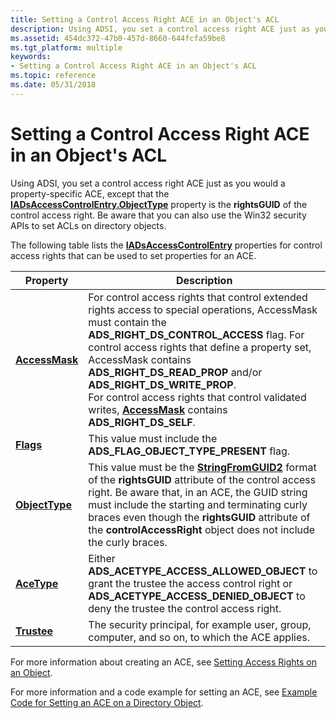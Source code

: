```yaml
---
title: Setting a Control Access Right ACE in an Object's ACL
description: Using ADSI, you set a control access right ACE just as you would a property-specific ACE, except that the IADsAccessControlEntry.ObjectType property is the rightsGUID of the control access right.
ms.assetid: 454dc372-47b0-457d-8660-644fcfa59be8
ms.tgt_platform: multiple
keywords:
- Setting a Control Access Right ACE in an Object's ACL
ms.topic: reference
ms.date: 05/31/2018
---
```


# Setting a Control Access Right ACE in an Object's ACL

Using ADSI, you set a control access right ACE just as you would a property-specific ACE, except that the [**IADsAccessControlEntry.ObjectType**](/windows/desktop/ADSI/iadsaccesscontrolentry-property-methods) property is the **rightsGUID** of the control access right. Be aware that you can also use the Win32 security APIs to set ACLs on directory objects.

The following table lists the [**IADsAccessControlEntry**](/windows/desktop/api/iads/nn-iads-iadsaccesscontrolentry) properties for control access rights that can be used to set properties for an ACE.



| Property                                                       | Description                                                                                                                                                                                                                                                                                                                                                                                                                                                                                  |
|----------------------------------------------------------------|----------------------------------------------------------------------------------------------------------------------------------------------------------------------------------------------------------------------------------------------------------------------------------------------------------------------------------------------------------------------------------------------------------------------------------------------------------------------------------------------|
| [**AccessMask**](/windows/desktop/ADSI/iadsaccesscontrolentry-property-methods) | For control access rights that control extended rights access to special operations, AccessMask must contain the **ADS\_RIGHT\_DS\_CONTROL\_ACCESS** flag. For control access rights that define a property set, AccessMask contains **ADS\_RIGHT\_DS\_READ\_PROP** and/or **ADS\_RIGHT\_DS\_WRITE\_PROP**.<br/> For control access rights that control validated writes, [**AccessMask**](/windows/desktop/ADSI/iadsaccesscontrolentry-property-methods) contains **ADS\_RIGHT\_DS\_SELF**.<br/> |
| [**Flags**](/windows/desktop/ADSI/iadsaccesscontrolentry-property-methods)      | This value must include the **ADS\_FLAG\_OBJECT\_TYPE\_PRESENT** flag.                                                                                                                                                                                                                                                                                                                                                                                                                       |
| [**ObjectType**](/windows/desktop/ADSI/iadsaccesscontrolentry-property-methods) | This value must be the [**StringFromGUID2**](/windows/win32/api/combaseapi/nf-combaseapi-stringfromguid2) format of the **rightsGUID** attribute of the control access right. Be aware that, in an ACE, the GUID string must include the starting and terminating curly braces even though the **rightsGUID** attribute of the **controlAccessRight** object does not include the curly braces.                                                                                                                                     |
| [**AceType**](/windows/desktop/ADSI/iadsaccesscontrolentry-property-methods)    | Either **ADS\_ACETYPE\_ACCESS\_ALLOWED\_OBJECT** to grant the trustee the access control right or **ADS\_ACETYPE\_ACCESS\_DENIED\_OBJECT** to deny the trustee the control access right.                                                                                                                                                                                                                                                                                                     |
| [**Trustee**](/windows/desktop/ADSI/iadsaccesscontrolentry-property-methods)    | The security principal, for example user, group, computer, and so on, to which the ACE applies.                                                                                                                                                                                                                                                                                                                                                                                              |



 

For more information about creating an ACE, see [Setting Access Rights on an Object](setting-access-rights-on-an-object.md).

For more information and a code example for setting an ACE, see [Example Code for Setting an ACE on a Directory Object](example-code-for-setting-an-ace-on-a-directory-object.md).

 

